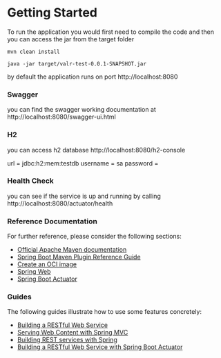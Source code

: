 # Getting Started

To run the application you would first need to compile the code and then you can access the jar from the target folder

`mvn clean install`

`java -jar target/valr-test-0.0.1-SNAPSHOT.jar`

by default the application runs on port http://localhost:8080

### Swagger
you can find the swagger working documentation at http://localhost:8080/swagger-ui.html

### H2
you can access h2 database http://localhost:8080/h2-console

url = jdbc:h2:mem:testdb
username = sa
password =

### Health Check
you can see if the service is up and running by calling http://localhost:8080/actuator/health

### Reference Documentation
For further reference, please consider the following sections:

* [Official Apache Maven documentation](https://maven.apache.org/guides/index.html)
* [Spring Boot Maven Plugin Reference Guide](https://docs.spring.io/spring-boot/docs/2.3.2.RELEASE/maven-plugin/reference/html/)
* [Create an OCI image](https://docs.spring.io/spring-boot/docs/2.3.2.RELEASE/maven-plugin/reference/html/#build-image)
* [Spring Web](https://docs.spring.io/spring-boot/docs/2.3.2.RELEASE/reference/htmlsingle/#boot-features-developing-web-applications)
* [Spring Boot Actuator](https://docs.spring.io/spring-boot/docs/2.3.2.RELEASE/reference/htmlsingle/#production-ready)

### Guides
The following guides illustrate how to use some features concretely:

* [Building a RESTful Web Service](https://spring.io/guides/gs/rest-service/)
* [Serving Web Content with Spring MVC](https://spring.io/guides/gs/serving-web-content/)
* [Building REST services with Spring](https://spring.io/guides/tutorials/bookmarks/)
* [Building a RESTful Web Service with Spring Boot Actuator](https://spring.io/guides/gs/actuator-service/)

